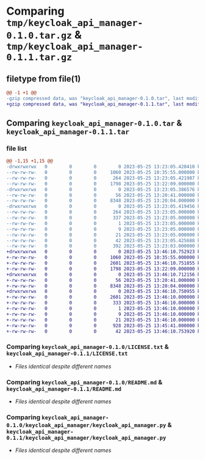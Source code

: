 # Comparing `tmp/keycloak_api_manager-0.1.0.tar.gz` & `tmp/keycloak_api_manager-0.1.1.tar.gz`

## filetype from file(1)

```diff
@@ -1 +1 @@
-gzip compressed data, was "keycloak_api_manager-0.1.0.tar", last modified: Thu May 25 13:23:05 2023, max compression
+gzip compressed data, was "keycloak_api_manager-0.1.1.tar", last modified: Thu May 25 13:46:10 2023, max compression
```

## Comparing `keycloak_api_manager-0.1.0.tar` & `keycloak_api_manager-0.1.1.tar`

### file list

```diff
@@ -1,15 +1,15 @@
-drwxrwxrwx   0        0        0        0 2023-05-25 13:23:05.420410 keycloak_api_manager-0.1.0/
--rw-rw-rw-   0        0        0     1060 2023-05-25 10:35:55.000000 keycloak_api_manager-0.1.0/LICENSE.txt
--rw-rw-rw-   0        0        0      264 2023-05-25 13:23:05.421987 keycloak_api_manager-0.1.0/PKG-INFO
--rw-rw-rw-   0        0        0     1798 2023-05-25 13:22:09.000000 keycloak_api_manager-0.1.0/README.md
-drwxrwxrwx   0        0        0        0 2023-05-25 13:23:05.386576 keycloak_api_manager-0.1.0/keycloak_api_manager/
--rw-rw-rw-   0        0        0       56 2023-05-25 13:20:41.000000 keycloak_api_manager-0.1.0/keycloak_api_manager/__init__.py
--rw-rw-rw-   0        0        0     8348 2023-05-25 13:20:04.000000 keycloak_api_manager-0.1.0/keycloak_api_manager/keycloak_api_manager.py
-drwxrwxrwx   0        0        0        0 2023-05-25 13:23:05.419456 keycloak_api_manager-0.1.0/keycloak_api_manager.egg-info/
--rw-rw-rw-   0        0        0      264 2023-05-25 13:23:05.000000 keycloak_api_manager-0.1.0/keycloak_api_manager.egg-info/PKG-INFO
--rw-rw-rw-   0        0        0      337 2023-05-25 13:23:05.000000 keycloak_api_manager-0.1.0/keycloak_api_manager.egg-info/SOURCES.txt
--rw-rw-rw-   0        0        0        1 2023-05-25 13:23:05.000000 keycloak_api_manager-0.1.0/keycloak_api_manager.egg-info/dependency_links.txt
--rw-rw-rw-   0        0        0        9 2023-05-25 13:23:05.000000 keycloak_api_manager-0.1.0/keycloak_api_manager.egg-info/requires.txt
--rw-rw-rw-   0        0        0       21 2023-05-25 13:23:05.000000 keycloak_api_manager-0.1.0/keycloak_api_manager.egg-info/top_level.txt
--rw-rw-rw-   0        0        0       42 2023-05-25 13:23:05.425688 keycloak_api_manager-0.1.0/setup.cfg
--rw-rw-rw-   0        0        0      392 2023-05-25 13:23:03.000000 keycloak_api_manager-0.1.0/setup.py
+drwxrwxrwx   0        0        0        0 2023-05-25 13:46:10.752923 keycloak_api_manager-0.1.1/
+-rw-rw-rw-   0        0        0     1060 2023-05-25 10:35:55.000000 keycloak_api_manager-0.1.1/LICENSE.txt
+-rw-rw-rw-   0        0        0     2601 2023-05-25 13:46:10.751855 keycloak_api_manager-0.1.1/PKG-INFO
+-rw-rw-rw-   0        0        0     1798 2023-05-25 13:22:09.000000 keycloak_api_manager-0.1.1/README.md
+drwxrwxrwx   0        0        0        0 2023-05-25 13:46:10.712156 keycloak_api_manager-0.1.1/keycloak_api_manager/
+-rw-rw-rw-   0        0        0       56 2023-05-25 13:20:41.000000 keycloak_api_manager-0.1.1/keycloak_api_manager/__init__.py
+-rw-rw-rw-   0        0        0     8348 2023-05-25 13:20:04.000000 keycloak_api_manager-0.1.1/keycloak_api_manager/keycloak_api_manager.py
+drwxrwxrwx   0        0        0        0 2023-05-25 13:46:10.750955 keycloak_api_manager-0.1.1/keycloak_api_manager.egg-info/
+-rw-rw-rw-   0        0        0     2601 2023-05-25 13:46:10.000000 keycloak_api_manager-0.1.1/keycloak_api_manager.egg-info/PKG-INFO
+-rw-rw-rw-   0        0        0      333 2023-05-25 13:46:10.000000 keycloak_api_manager-0.1.1/keycloak_api_manager.egg-info/SOURCES.txt
+-rw-rw-rw-   0        0        0        1 2023-05-25 13:46:10.000000 keycloak_api_manager-0.1.1/keycloak_api_manager.egg-info/dependency_links.txt
+-rw-rw-rw-   0        0        0        9 2023-05-25 13:46:10.000000 keycloak_api_manager-0.1.1/keycloak_api_manager.egg-info/requires.txt
+-rw-rw-rw-   0        0        0       21 2023-05-25 13:46:10.000000 keycloak_api_manager-0.1.1/keycloak_api_manager.egg-info/top_level.txt
+-rw-rw-rw-   0        0        0      928 2023-05-25 13:45:41.000000 keycloak_api_manager-0.1.1/pyproject.toml
+-rw-rw-rw-   0        0        0       42 2023-05-25 13:46:10.753920 keycloak_api_manager-0.1.1/setup.cfg
```

### Comparing `keycloak_api_manager-0.1.0/LICENSE.txt` & `keycloak_api_manager-0.1.1/LICENSE.txt`

 * *Files identical despite different names*

### Comparing `keycloak_api_manager-0.1.0/README.md` & `keycloak_api_manager-0.1.1/README.md`

 * *Files identical despite different names*

### Comparing `keycloak_api_manager-0.1.0/keycloak_api_manager/keycloak_api_manager.py` & `keycloak_api_manager-0.1.1/keycloak_api_manager/keycloak_api_manager.py`

 * *Files identical despite different names*

